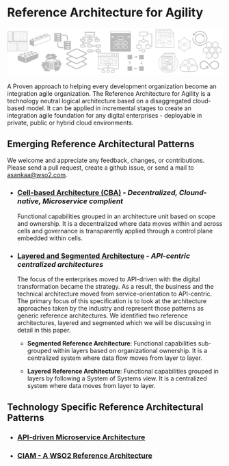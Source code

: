 # Reference Architecture for Agility

![ra banner](/media/ra-banner.png)

A Proven approach to helping every development organization become an integration agile organization. The Reference Architecture for Agility is a technology neutral logical architecture based on a disaggregated cloud-based model. It can be applied in incremental stages to create an integration agile foundation for any digital enterprises - deployable in private, public or hybrid cloud environments.

## Emerging Reference Architectural Patterns

We welcome and appreciate any feedback, changes, or contributions. Please send a pull request, create a github issue, or send a mail to asankaa@wso2.com.

+ ### [Cell-based Architecture (CBA)](reference-architecture-cell-based.md) - *Decentralized, Clound-native, Microservice complient* 
  
  Functional capabilities grouped in an architecture unit based on scope and ownership. It is a decentralized where data moves within and across cells and governance is transparently applied through a control plane embedded within cells.

+ ### [Layered and Segmented Architecture](https://github.com/wso2/reference-architecture/blob/master/reference-architecture-layered-segmented.md) -  *API-centric centralized architectures*

  The focus of the enterprises moved to API-driven with the digital transformation became the strategy. As a result, the business and the technical architecture moved from service-orientation to API-centric. The primary focus of this specification is to look at the architecture approaches taken by the industry and represent those patterns as generic reference architectures. We identified two reference architectures, layered and segmented which we will be discussing in detail in this paper.

  * __Segmented Reference Architecture__: Functional capabilities sub-grouped within layers based on organizational ownership. It is a centralized system where data flow moves from layer to layer.
  
  * __Layered Reference Architecture__: Functional capabilities grouped in layers by following a System of Systems view. It is a centralized system where data moves from layer to layer.

## Technology Specific Reference Architectural Patterns

+ ### [API-driven Microservice Architecture](api-driven-microservice-architecture.md)
  
+ ### [CIAM - A WSO2 Reference Architecture](ciam-wso2-reference-architecture.md)
